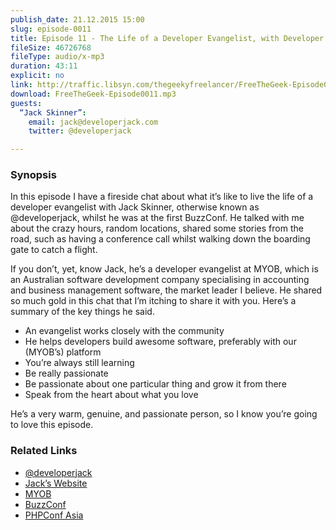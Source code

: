 ```yaml
---
publish_date: 21.12.2015 15:00
slug: episode-0011
title: Episode 11 - The Life of a Developer Evangelist, with Developer Jack
fileSize: 46726768
fileType: audio/x-mp3
duration: 43:11
explicit: no
link: http://traffic.libsyn.com/thegeekyfreelancer/FreeTheGeek-Episode0011.mp3
download: FreeTheGeek-Episode0011.mp3
guests:
  “Jack Skinner”:
    email: jack@developerjack.com
    twitter: @developerjack

---
```

### Synopsis

In this episode I have a fireside chat about what it’s like to live the life of a developer evangelist with Jack Skinner, otherwise known as @developerjack, whilst he was at the first BuzzConf. He talked with me about the crazy hours, random locations, shared some stories from the road, such as having a conference call whilst walking down the boarding gate to catch a flight.

If you don’t, yet, know Jack, he’s a developer evangelist at MYOB, which is an Australian software development company specialising in accounting and business management software, the market leader I believe. He shared so much gold in this chat that I’m itching to share it with you. Here’s a summary of the key things he said.

- An evangelist works closely with the community
- He helps developers build awesome software, preferably with our (MYOB’s) platform
- You’re always still learning
- Be really passionate
- Be passionate about one particular thing and grow it from there
- Speak from the heart about what you love

He’s a very warm, genuine, and passionate person, so I know you’re going to love this episode.

### Related Links

- [@developerjack](https://twitter.com/@developerjack)
- [Jack’s Website](https://developerjack.com)
- [MYOB](http://myob.com.au)
- [BuzzConf](https://buzzconf.io)
- [PHPConf Asia](http://phpconf.asia)

